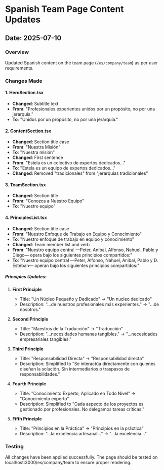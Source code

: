# Spanish Team Page Content Updates

## Date: 2025-07-10

### Overview
Updated Spanish content on the team page (`/es/company/team`) as per user requirements.

### Changes Made

#### 1. HeroSection.tsx
- **Changed**: Subtitle text
- **From**: "Profesionales experientes unidos por un propósito, no por una jerarquía."
- **To**: "Unidos por un propósito, no por una jerarquía."

#### 2. ContentSection.tsx
- **Changed**: Section title case
- **From**: "Nuestra Misión"
- **To**: "Nuestra misión"
- **Changed**: First sentence
- **From**: "Estela es un colectivo de expertos dedicados..."
- **To**: "Estela es un equipo de expertos dedicados..."
- **Changed**: Removed "tradicionales" from "jerarquías tradicionales"

#### 3. TeamSection.tsx
- **Changed**: Section title
- **From**: "Conozca a Nuestro Equipo"
- **To**: "Nuestro equipo"

#### 4. PrinciplesList.tsx
- **Changed**: Section title case
- **From**: "Nuestro Enfoque de Trabajo en Equipo y Conocimiento"
- **To**: "Nuestro enfoque de trabajo en equipo y conocimiento"
- **Changed**: Team member list and verb
- **From**: "Nuestro equipo central —Peter, Aníbal, Alfonso, Nahuel, Pablo y Diego— opera bajo los siguientes principios compartidos:"
- **To**: "Nuestro equipo central —Peter, Alfonso, Nahuel, Aníbal, Pablo y D. Esteban— operan bajo los siguientes principios compartidos:"

##### Principles Updates:
1. **First Principle**
   - Title: "Un Núcleo Pequeño y Dedicado" → "Un nucleo dedicado"
   - Description: "...de nuestros profesionales más experientes." → "...de nosotros."

2. **Second Principle**
   - Title: "Maestros de la Traducción" → "Traducción"
   - Description: "...necesidades humanas tangibles." → "...necesidades empresariales tangibles."

3. **Third Principle**
   - Title: "Responsabilidad Directa" → "Responsabilidad directa"
   - Description: Simplified to "Se interactúa directamente con quienes diseñan la solución. Sin intermediarios o traspasos de responsabilidades."

4. **Fourth Principle**
   - Title: "Conocimiento Experto, Aplicado en Todo Nivel" → "Conocimiento experto"
   - Description: Simplified to "Cada aspecto de los proyectos es gestionado por profesionales. No delegamos tareas críticas."

5. **Fifth Principle**
   - Title: "Principios en la Práctica" → "Principios en la práctica"
   - Description: "...la excelencia artesanal..." → "...la excelencia..."

### Testing
All changes have been applied successfully. The page should be tested on localhost:3000/es/company/team to ensure proper rendering.